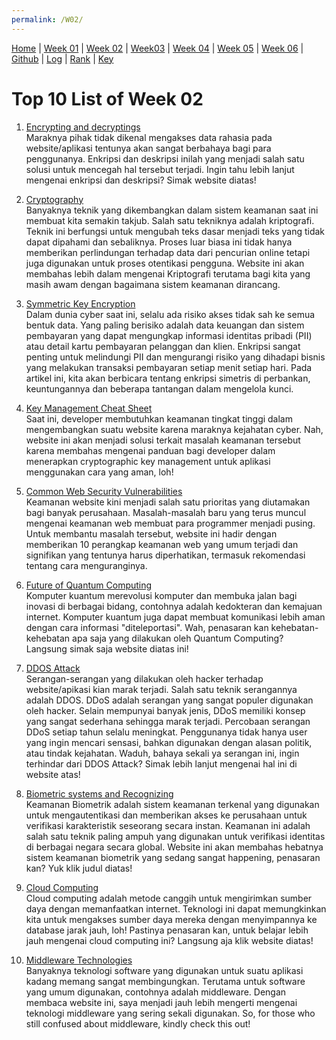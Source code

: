 ```yaml
---
permalink: /W02/
---
```


[Home](https://nadifahsn.github.io/os211/) | [Week 01](https://nadifahsn.github.io/os211/W01/) | [Week 02](https://nadifahsn.github.io/os211/W02/) | [Week03](https://nadifahsn.github.io/os211/W03/) | [Week 04](https://nadifahsn.github.io/os211/W04/) | [Week 05](https://nadifahsn.github.io/os211/W05/) | [Week 06](https://nadifahsn.github.io/os211/W06/) | [Github](https://github.com/nadifahsn/os211) | [Log](https://nadifahsn.github.io/os211/TXT/mylog.txt) | [Rank](https://nadifahsn.github.io/os211/TXT/myrank.txt) | [Key](https://nadifahsn.github.io/os211/TXT/mypubkey.txt) 

# Top 10 List of Week 02

1. [Encrypting and decryptings](https://www.guru99.com/difference-encryption-decryption.html)<br>
    Maraknya pihak tidak dikenal mengakses data rahasia pada website/aplikasi tentunya akan sangat berbahaya bagi para penggunanya. Enkripsi dan deskripsi inilah yang menjadi salah satu solusi untuk mencegah hal tersebut terjadi. Ingin tahu lebih lanjut mengenai enkripsi dan deskripsi? Simak website diatas!

2. [Cryptography](https://www.monitorteknologi.com/pengertian-kriptografi/)<br>
    Banyaknya teknik yang dikembangkan dalam sistem keamanan saat ini membuat kita semakin takjub. Salah satu tekniknya adalah kriptografi. Teknik ini berfungsi untuk mengubah teks dasar menjadi teks yang tidak dapat dipahami dan sebaliknya. Proses luar biasa ini tidak hanya memberikan perlindungan terhadap data dari pencurian online tetapi juga digunakan untuk proses otentikasi pengguna. Website ini akan membahas lebih dalam mengenai Kriptografi terutama bagi kita yang masih awam dengan bagaimana sistem keamanan dirancang.

3. [Symmetric Key Encryption](https://www.cryptomathic.com/news-events/blog/symmetric-key-encryption-why-where-and-how-its-used-in-banking)<br>
    Dalam dunia cyber saat ini, selalu ada risiko akses tidak sah ke semua bentuk data. Yang paling berisiko adalah data keuangan dan sistem pembayaran yang dapat mengungkap informasi identitas pribadi (PII) atau detail kartu pembayaran pelanggan dan klien. Enkripsi sangat penting untuk melindungi PII dan mengurangi risiko yang dihadapi bisnis yang melakukan transaksi pembayaran setiap menit setiap hari. Pada artikel ini, kita akan berbicara tentang enkripsi simetris di perbankan, keuntungannya dan beberapa tantangan dalam mengelola kunci.

4. [Key Management Cheat Sheet](https://cheatsheetseries.owasp.org/cheatsheets/Key_Management_Cheat_Sheet.html)<br>
    Saat ini, developer membutuhkan keamanan tingkat tinggi dalam mengembangkan suatu website karena maraknya kejahatan cyber. Nah, website ini akan menjadi solusi terkait masalah keamanan tersebut karena membahas mengenai panduan bagi developer dalam menerapkan cryptographic key management untuk aplikasi menggunakan cara yang aman, loh!

5. [Common Web Security Vulnerabilities](https://www.toptal.com/security/10-most-common-web-security-vulnerabilities)<br>
    Keamanan website kini menjadi salah satu prioritas yang diutamakan bagi banyak perusahaan. Masalah-masalah baru yang terus muncul mengenai keamanan web membuat para programmer menjadi pusing. Untuk membantu masalah tersebut, website ini hadir dengan memberikan 10 perangkap keamanan web yang umum terjadi dan signifikan yang tentunya harus diperhatikan, termasuk rekomendasi tentang cara menguranginya.

6. [Future of Quantum Computing](https://www.bosch.com/stories/future-of-quantum-computing/)<br>
    Komputer kuantum merevolusi komputer dan membuka jalan bagi inovasi di berbagai bidang, contohnya adalah kedokteran dan kemajuan internet. Komputer kuantum juga dapat membuat komunikasi lebih aman dengan cara informasi "diteleportasi". Wah, penasaran kan kehebatan-kehebatan apa saja yang dilakukan oleh Quantum Computing? Langsung simak saja website diatas ini!

7. [DDOS Attack](https://us.norton.com/internetsecurity-emerging-threats-what-is-a-ddos-attack-30sectech-by-norton.html)<br>
    Serangan-serangan yang dilakukan oleh hacker terhadap website/apikasi kian marak terjadi. Salah satu teknik serangannya adalah DDOS. DDoS adalah serangan yang sangat populer digunakan oleh hacker. Selain mempunyai banyak jenis, DDoS memiliki konsep yang sangat sederhana sehingga marak terjadi. Percobaan serangan DDoS setiap tahun selalu meningkat. Penggunanya tidak hanya user yang ingin mencari sensasi, bahkan digunakan dengan alasan politik, atau tindak kejahatan. Waduh, bahaya sekali ya serangan ini, ingin terhindar dari DDOS Attack? Simak lebih lanjut mengenai hal ini di website atas!

8. [Biometric systems and Recognizing](https://www.thalesgroup.com/en/markets/digital-identity-and-security/government/inspired/biometrics)<br>
    Keamanan Biometrik adalah sistem keamanan terkenal yang digunakan untuk mengautentikasi dan memberikan akses ke perusahaan untuk verifikasi karakteristik seseorang secara instan. Keamanan ini adalah salah satu teknik paling ampuh yang digunakan untuk verifikasi identitas di berbagai negara secara global. Website ini akan membahas hebatnya sistem keamanan biometrik yang sedang sangat happening, penasaran kan? Yuk klik judul diatas!

9. [Cloud Computing](https://www.baeldung.com/linux/grep-sed-awk-differences)<br>
    Cloud computing adalah metode canggih untuk mengirimkan sumber daya dengan memanfaatkan internet. Teknologi ini dapat memungkinkan kita untuk mengakses sumber daya mereka dengan menyimpannya ke database jarak jauh, loh! Pastinya penasaran kan, untuk belajar lebih jauh mengenai cloud computing ini? Langsung aja klik website diatas!

10. [Middleware Technologies](https://searchapparchitecture.techtarget.com/definition/middleware)<br>
    Banyaknya teknologi software yang digunakan untuk suatu aplikasi kadang memang sangat membingungkan. Terutama untuk software yang umum digunakan, contohnya adalah middleware. Dengan membaca website ini, saya menjadi jauh lebih mengerti mengenai teknologi middleware yang sering sekali digunakan.  So, for those who still confused about middleware, kindly check this out!
